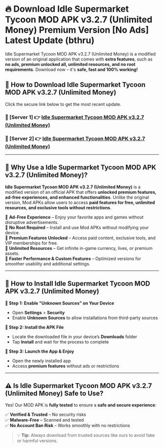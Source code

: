# 🔥 Download Idle Supermarket Tycoon MOD APK v3.2.7 (Unlimited Money) Premium Version [No Ads] Latest Update (bthru) 

Idle Supermarket Tycoon MOD APK v3.2.7 (Unlimited Money) is a modified version of an original application that comes with **extra features**, such as **no ads, premium unlocked all, unlimited resources, and no root requirements**. Download now – it's **safe, fast and 100% working!**

## **📱 How to Download Idle Supermarket Tycoon MOD APK v3.2.7 (Unlimited Money)**  

Click the secure link below to get the most recent update.  

 ### **📌 [Server 1] 👉** [Idle Supermarket Tycoon MOD APK v3.2.7 (Unlimited Money)](https://apkcomod.com?title=Idle_Supermarket_Tycoon_MOD_APK_v3.2.7_(Unlimited_Money))

 ### **📌 [Server 2] 👉** [Idle Supermarket Tycoon MOD APK v3.2.7 (Unlimited Money)](https://apkcomod.com?title=Idle_Supermarket_Tycoon_MOD_APK_v3.2.7_(Unlimited_Money))

---

## **🤖 Why Use a Idle Supermarket Tycoon MOD APK v3.2.7 (Unlimited Money)?**  

**Idle Supermarket Tycoon MOD APK v3.2.7 (Unlimited Money)** is a modified version of an official APK that offers **unlocked premium features, ad-free experiences, and enhanced functionalities**. Unlike the original version, Mod APKs allow users to access **paid features for free, unlimited resources, and exclusive tools without restrictions**.

🔽 **Ad-Free Experience** – Enjoy your favorite apps and games without disruptive advertisements.  
🔽 **No Root Required** – Install and use Mod APKs without modifying your device.  
🔽 **Premium Features Unlocked** – Access paid content, exclusive tools, and VIP memberships for free.  
🔽 **Unlimited Resources** – Get infinite in-game currency, lives, or premium assets.  
🔽 **Faster Performance & Custom Features** – Optimized versions for smoother usability and additional settings.  

---

## **🚀 How to Install Idle Supermarket Tycoon MOD APK v3.2.7 (Unlimited Money)**  

**🔹 Step 1:** **Enable "Unknown Sources" on Your Device**  
- Open **Settings** > **Security**  
- Enable **Unknown Sources** to allow installations from third-party sources  

**🔹 Step 2:** **Install the APK File**  
- Locate the downloaded file in your device’s **Downloads** folder  
- Tap **Install** and wait for the process to complete  

**🔹 Step 3:** **Launch the App & Enjoy**  
- Open the newly installed app  
- Access **premium features** without ads or restrictions  

---

## **⚠️ Is Idle Supermarket Tycoon MOD APK v3.2.7 (Unlimited Money) Safe to Use?**  

Yes! Our MOD APK is **fully tested** to ensure a **safe and secure experience**:

✅ **Verified & Trusted** – No security risks  
✅ **Malware-Free** – Scanned and tested  
✅ **No Account Ban Risk** – Works smoothly with no restrictions  

> 💡 **Tip:** Always download from trusted sources like ours to avoid fake or harmful versions.